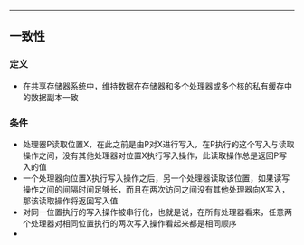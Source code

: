-----

## 一致性
### 定义
- 在共享存储器系统中，维持数据在存储器和多个处理器或多个核的私有缓存中的数据副本一致
### 条件
- 处理器P读取位置X，在此之前是由P对X进行写入，在P执行的这个写入与读取操作之间，没有其他处理器对位置X执行写入操作，此读取操作总是返回P写入的值
- 一个处理器向位置X执行写入操作之后，另一个处理器读取该位置，如果读写操作之间的间隔时间足够长，而且在两次访问之间没有其他处理器向X写入，那该读取操作将返回写入值
- 对同一位置执行的写入操作被串行化，也就是说，在所有处理器看来，任意两个处理器对相同位置执行的两次写入操作看起来都是相同顺序
- 